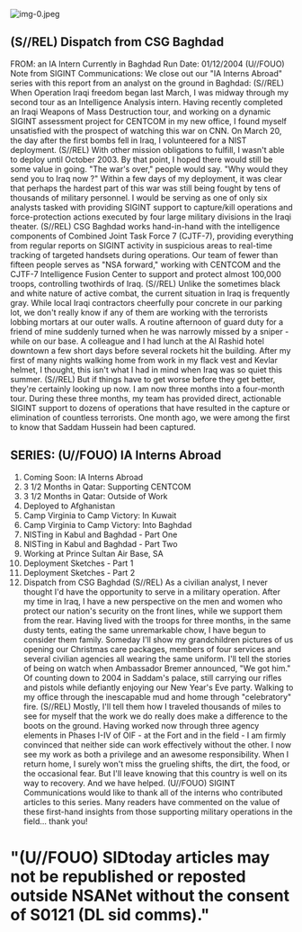 ![img-0.jpeg](img-0.jpeg)

## (S//REL) Dispatch from CSG Baghdad

FROM: an IA Intern Currently in Baghdad
Run Date: 01/12/2004
(U//FOUO) Note from SIGINT Communications: We close out our "IA Interns Abroad" series with this report from an analyst on the ground in Baghdad:
(S//REL) When Operation Iraqi freedom began last March, I was midway through my second tour as an Intelligence Analysis intern. Having recently completed an Iraqi Weapons of Mass Destruction tour, and working on a dynamic SIGINT assessment project for CENTCOM in my new office, I found myself unsatisfied with the prospect of watching this war on CNN. On March 20, the day after the first bombs fell in Iraq, I volunteered for a NIST deployment.
(S//REL) With other mission obligations to fulfill, I wasn't able to deploy until October 2003. By that point, I hoped there would still be some value in going. "The war's over," people would say. "Why would they send you to Iraq now ?" Within a few days of my deployment, it was clear that perhaps the hardest part of this war was still being fought by tens of thousands of military personnel. I would be serving as one of only six analysts tasked with providing SIGINT support to capture/kill operations and force-protection actions executed by four large military divisions in the Iraqi theater.
(S//REL) CSG Baghdad works hand-in-hand with the intelligence components of Combined Joint Task Force 7 (CJTF-7), providing everything from regular reports on SIGINT activity in suspicious areas to real-time tracking of targeted handsets during operations. Our team of fewer than fifteen people serves as "NSA forward," working with CENTCOM and the CJTF-7 Intelligence Fusion Center to support and protect almost 100,000 troops, controlling twothirds of Iraq.
(S//REL) Unlike the sometimes black and white nature of active combat, the current situation in Iraq is frequently gray. While local Iraqi contractors cheerfully pour concrete in our parking lot, we don't really know if any of them are working with the terrorists lobbing mortars at our outer walls. A routine afternoon of guard duty for a friend of mine suddenly turned when he was narrowly missed by a sniper - while on our base. A colleague and I had lunch at the Al Rashid hotel downtown a few short days before several rockets hit the building. After my first of many nights walking home from work in my flack vest and Kevlar helmet, I thought, this isn't what I had in mind when Iraq was so quiet this summer.
(S//REL) But if things have to get worse before they get better, they're certainly looking up now. I am now three months into a four-month tour. During these three months, my team has provided direct, actionable SIGINT support to dozens of operations that have resulted in the capture or elimination of countless terrorists. One month ago, we were among the first to know that Saddam Hussein had been captured.

## SERIES: (U//FOUO) IA Interns Abroad

1. Coming Soon: IA Interns Abroad
2. 3 1/2 Months in Qatar: Supporting CENTCOM
3. 3 1/2 Months in Qatar: Outside of Work
4. Deployed to Afghanistan
5. Camp Virginia to Camp Victory: In Kuwait
6. Camp Virginia to Camp Victory: Into Baghdad
7. NISTing in Kabul and Baghdad - Part One
8. NISTing in Kabul and Baghdad - Part Two
9. Working at Prince Sultan Air Base, SA
10. Deployment Sketches - Part 1
11. Deployment Sketches - Part 2
12. Dispatch from CSG Baghdad
(S//REL) As a civilian analyst, I never thought I'd have the opportunity to serve in a military operation. After my time in Iraq, I have a new perspective on the men and women who protect our nation's security on the front lines, while we support them from the rear. Having lived with the troops for three months, in the same dusty tents, eating the same unremarkable chow, I have begun to consider them family. Someday I'll show my grandchildren pictures of us opening our Christmas care packages, members of four services and several civilian agencies all wearing the same uniform. I'll tell the stories of being on watch when Ambassador Bremer announced, "We got him." Of counting down to 2004 in Saddam's palace, still carrying our rifles and pistols while defiantly enjoying our New Year's Eve party. Walking to my office through the inescapable mud and home through "celebratory" fire.
(S//REL) Mostly, I'll tell them how I traveled thousands of miles to see for myself that the work we do really does make a difference to the boots on the ground. Having worked now through three agency elements in Phases I-IV of OIF - at the Fort and in the field - I am firmly convinced that neither side can work effectively without the other. I now see my work as both a privilege and an awesome responsibility. When I return home, I surely won't miss the grueling shifts, the dirt, the food, or the occasional fear. But I'll leave knowing that this country is well on its way to recovery. And we have helped.
(U//FOUO) SIGINT Communications would like to thank all of the interns who contributed articles to this series. Many readers have commented on the value of these first-hand insights from those supporting military operations in the field... thank you!

# "(U//FOUO) SIDtoday articles may not be republished or reposted outside NSANet without the consent of $\mathbf{S 0 1 2 1}$ (DL sid comms)."
